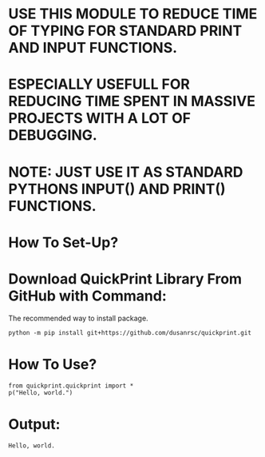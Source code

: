 # USE THIS MODULE TO REDUCE TIME OF TYPING FOR STANDARD PRINT AND INPUT FUNCTIONS.

# ESPECIALLY USEFULL FOR REDUCING TIME SPENT IN MASSIVE PROJECTS WITH A LOT OF DEBUGGING.

# NOTE: JUST USE IT AS STANDARD PYTHONS INPUT() AND PRINT() FUNCTIONS.

# How To Set-Up?
# Download QuickPrint Library From GitHub with Command:
The recommended way to install package.
~~~
python -m pip install git+https://github.com/dusanrsc/quickprint.git
~~~
# How To Use?
    from quickprint.quickprint import *
    p("Hello, world.")

# Output:
    Hello, world.
